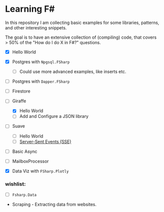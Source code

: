 # Learning F#

In this repository I am collecting basic examples for some libraries, patterns, and other interesting snippets.

The goal is to have an extensive collection of (compiling) code, that covers > 50% of the "How do I do X in F#?" questions.

- [x] Hello World
- [x] Postgres with `Npgsql.FSharp`
    - [ ] Could use more advanced examples, like inserts etc.
- [ ] Postgres with `Dapper.FSharp`
- [ ] Firestore
- [ ] Giraffe
    - [x] Hello World
    - [ ] Add and Configure a JSON library
- [ ] Suave
    - [ ] Hello World
    - [ ] [Server-Sent Events (SSE)](https://en.wikipedia.org/wiki/Server-sent_events)
- [ ] Basic Async
- [ ] MailboxProcessor
- [x] Data Viz with `FSharp.Plotly`


### wishlist:

- [ ] `Fsharp.Data`
- Scraping - Extracting data from websites.
